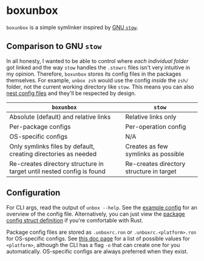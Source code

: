 # boxunbox

`boxunbox` is a simple symlinker inspired by [GNU `stow`](https://www.gnu.org/software/stow/).

## Comparison to GNU `stow`

In all honesty, I wanted to be able to control where _each individual folder_ got linked and the way `stow` handles the `.stowrc` files isn't very intuitive in my opinion. Therefore, `boxunbox` stores its config files in the packages themselves. For example, `unbox zsh` would use the config _inside_ the `zsh/` folder, not the current working directory like `stow`. This means you can also [nest config files](demo/src/folder2/.unboxrc.ron) and they'll be respected by design.

| `boxunbox`                                                            | `stow`                                   |
| --------------------------------------------------------------------- | ---------------------------------------- |
| Absolute (default) and relative links                                 | Relative links only                      |
| Per-package configs                                                   | Per-operation config                     |
| OS-specific configs                                                   | N/A                                      |
| Only symlinks files by default, creating directories as needed        | Creates as few symlinks as possible      |
| Re-creates directory structure in target until nested config is found | Re-creates directory structure in target |

## Configuration

For CLI args, read the output of `unbox --help`. See the [example config](example.unboxrc.ron) for an overview of the config file. Alternatively, you can just view the [package config struct definition](src/package.rs) if you're comfortable with Rust.

Package config files are stored as `.unboxrc.ron` or `.unboxrc.<platform>.ron` for OS-specific configs. See [this doc page](https://doc.rust-lang.org/std/env/consts/constant.OS.html) for a list of possible values for `<platform>`, although the CLI has a flag `-o` that can create one for you automatically. OS-specific configs are always preferred when they exist.
